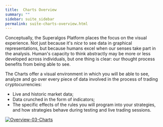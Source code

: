 ```yaml
---
title:  Charts Overview
summary: ""
sidebar: suite_sidebar
permalink: suite-charts-overview.html
---
```


Conceptually, the Superalgos Platform places the focus on the visual experience. Not just because it's *nice* to see data in graphical representations, but because humans excel when our senses take part in the analysis. Human's capacity to think abstractly may be more or less developed across individuals, but one thing is clear: our thought process benefits from being able to see.

The Charts offer a visual environment in which you will be able to see, analyze and go over every piece of data involved in the process of trading cryptocurrencies:

* Live and historic market data;
* Data crunched in the form of indicators;
* The specific effects of the rules you will program into your strategies, and how strategies behave during testing and live trading sessions.

[![Overview-03-Charts](https://user-images.githubusercontent.com/13994516/67267949-a79e3f00-f4b3-11e9-9c0b-0c4aecf2d37d.gif)](https://user-images.githubusercontent.com/13994516/67267949-a79e3f00-f4b3-11e9-9c0b-0c4aecf2d37d.gif)